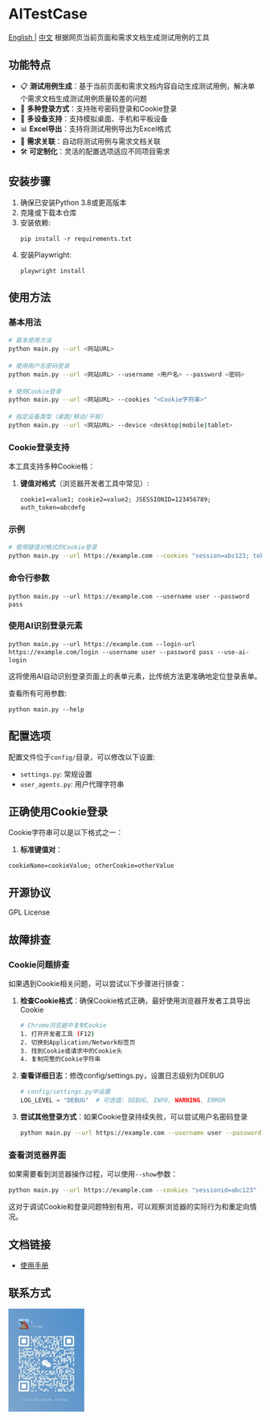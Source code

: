 # AITestCase
[English ](README_EN.md) | [中文](README_CN.md)
根据网页当前页面和需求文档生成测试用例的工具

## 功能特点

- 📋 **测试用例生成**：基于当前页面和需求文档内容自动生成测试用例，解决单个需求文档生成测试用例质量较差的问题
- 🔐 **多种登录方式**：支持账号密码登录和Cookie登录
- 📱 **多设备支持**：支持模拟桌面、手机和平板设备
- 📊 **Excel导出**：支持将测试用例导出为Excel格式
- 📝 **需求关联**：自动将测试用例与需求文档关联
- 🛠️ **可定制化**：灵活的配置选项适应不同项目需求

## 安装步骤

1. 确保已安装Python 3.8或更高版本
2. 克隆或下载本仓库
3. 安装依赖:
   ```
   pip install -r requirements.txt
   ```
4. 安装Playwright:
   ```
   playwright install
   ```

## 使用方法

### 基本用法

```bash
# 基本使用方法
python main.py --url <网站URL>

# 使用用户名密码登录
python main.py --url <网站URL> --username <用户名> --password <密码>

# 使用Cookie登录
python main.py --url <网站URL> --cookies "<Cookie字符串>"

# 指定设备类型（桌面/移动/平板）
python main.py --url <网站URL> --device <desktop|mobile|tablet>
```

### Cookie登录支持

本工具支持多种Cookie格：

1. **键值对格式**（浏览器开发者工具中常见）:
   ```
   cookie1=value1; cookie2=value2; JSESSIONID=123456789; auth_token=abcdefg
   ```



### 示例

```bash
# 使用键值对格式的Cookie登录
python main.py --url https://example.com --cookies "session=abc123; token=xyz789"

```

### 命令行参数

```
python main.py --url https://example.com --username user --password pass
```

### 使用AI识别登录元素

```
python main.py --url https://example.com --login-url https://example.com/login --username user --password pass --use-ai-login
```

这将使用AI自动识别登录页面上的表单元素，比传统方法更准确地定位登录表单。

查看所有可用参数:

```
python main.py --help
```

## 配置选项

配置文件位于`config/`目录，可以修改以下设置:

- `settings.py`: 常规设置
- `user_agents.py`: 用户代理字符串

## 正确使用Cookie登录

Cookie字符串可以是以下格式之一：

1. **标准键值对**：
```
cookieName=cookieValue; otherCookie=otherValue
```


## 开源协议

   GPL License 

## 故障排查

### Cookie问题排查

如果遇到Cookie相关问题，可以尝试以下步骤进行排查：

1. **检查Cookie格式**：确保Cookie格式正确，最好使用浏览器开发者工具导出Cookie
   ```bash
   # Chrome浏览器中复制Cookie
   1. 打开开发者工具 (F12)
   2. 切换到Application/Network标签页
   3. 找到Cookie或请求中的Cookie头
   4. 复制完整的Cookie字符串
   ```

2. **查看详细日志**：修改config/settings.py，设置日志级别为DEBUG
   ```python
   # config/settings.py中设置
   LOG_LEVEL = "DEBUG"  # 可选值: DEBUG, INFO, WARNING, ERROR
   ```

3. **尝试其他登录方式**：如果Cookie登录持续失败，可以尝试用户名密码登录
   ```bash
   python main.py --url https://example.com --username user --password pass
   ```

### 查看浏览器界面

如果需要看到浏览器操作过程，可以使用`--show`参数：

```bash
python main.py --url https://example.com --cookies "sessionid=abc123" --show true
```

这对于调试Cookie和登录问题特别有用，可以观察浏览器的实际行为和重定向情况。 
## 文档链接

- [使用手册](USAGE.md)

## 联系方式

<img src="contact.jpg" alt="Contact QR Code" style="width: 30%; height: auto;">